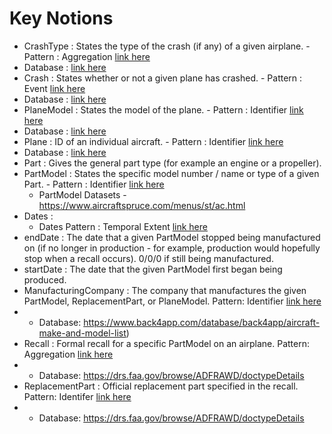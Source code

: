# Key Notions 

* CrashType : States the type of the crash (if any) of a given airplane. - Pattern : Aggregation [link here]( https://github.com/kastle-lab/modular-ontology-design-library/tree/master/modl/aggregation)
 * Database : [link here](https://www.ntsb.gov/safety/data/Pages/Data_Stats.aspx) 
* Crash : States whether or not a given plane has crashed. - Pattern : Event [link here](https://github.com/kastle-lab/modular-ontology-design-library/tree/master/modl/event)
 * Database : [link here](https://www.ntsb.gov/safety/data/Pages/Data_Stats.aspx) 
* PlaneModel : States the model of the plane. - Pattern : Identifier [link here](https://github.com/kastle-lab/modular-ontology-design-library/tree/master/modl/identifier)
 * Database : [link here](https://database.diecastmodelaircraft.com)
* Plane : ID of an individual aircraft. - Pattern : Identifier [link here](https://github.com/kastle-lab/modular-ontology-design-library/tree/master/modl/identifier)
 * Database : [link here](http://www.csgnetwork.com/aviationtypeid.html)
* Part : Gives the general part type (for example an engine or a propeller).
* PartModel : States the specific model number / name or type of a given Part. - Pattern : Identifier [link here]( https://github.com/kastle-lab/modular-ontology-design-library/tree/master/modl/identifier) 
  * PartModel Datasets - https://www.aircraftspruce.com/menus/st/ac.html 
* Dates : 
  * Dates Pattern : Temporal Extent [link here]( https://github.com/kastle-lab/modular-ontology-design-library/tree/master/modl/temporal-extent)
* endDate : The date that a given PartModel stopped being manufactured on (if no longer in production - for example, production would hopefully stop when a recall occurs). 0/0/0 if still being manufactured.  
* startDate : The date that the given PartModel first began being produced. 
* ManufacturingCompany : The company that manufactures the given PartModel, ReplacementPart, or PlaneModel.  Pattern: Identifier [link here]( https://github.com/kastle-lab/modular-ontology-design-library/tree/master/modl/identifier) 
*   - Database: https://www.back4app.com/database/back4app/aircraft-make-and-model-list)
* Recall : Formal recall for a specific PartModel on an airplane. Pattern: Aggregation [link here]( https://github.com/kastle-lab/modular-ontology-design-library/tree/master/modl/aggregation) 
*   - Database: https://drs.faa.gov/browse/ADFRAWD/doctypeDetails
* ReplacementPart : Official replacement part specified in the recall. Pattern: Identifer [link here]( https://github.com/kastle-lab/modular-ontology-design-library/tree/master/modl/identifier)  
*   - Database: https://drs.faa.gov/browse/ADFRAWD/doctypeDetails
